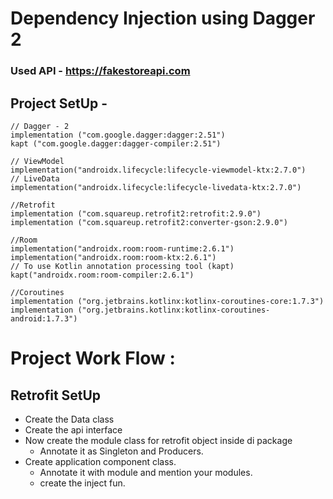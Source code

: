 # Dependency Injection using Dagger 2

### Used API -  https://fakestoreapi.com

## Project SetUp -
    // Dagger - 2
    implementation ("com.google.dagger:dagger:2.51")
    kapt ("com.google.dagger:dagger-compiler:2.51")

    // ViewModel
    implementation("androidx.lifecycle:lifecycle-viewmodel-ktx:2.7.0")
    // LiveData
    implementation("androidx.lifecycle:lifecycle-livedata-ktx:2.7.0")

    //Retrofit
    implementation ("com.squareup.retrofit2:retrofit:2.9.0")
    implementation ("com.squareup.retrofit2:converter-gson:2.9.0")

    //Room
    implementation("androidx.room:room-runtime:2.6.1")
    implementation("androidx.room:room-ktx:2.6.1")
    // To use Kotlin annotation processing tool (kapt)
    kapt("androidx.room:room-compiler:2.6.1")

    //Coroutines
    implementation ("org.jetbrains.kotlinx:kotlinx-coroutines-core:1.7.3")
    implementation ("org.jetbrains.kotlinx:kotlinx-coroutines-android:1.7.3")


# Project Work Flow :
## Retrofit SetUp
  - Create the Data class
  - Create the api interface
  - Now create the module class for retrofit object inside di package
    - Annotate it as Singleton and Producers.
  - Create application component class.
    - Annotate it with module and mention your modules.
    - create the inject fun.
